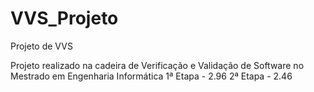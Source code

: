 # VVS_Projeto
Projeto de VVS

Projeto realizado na cadeira de Verificação e Validação de Software no Mestrado em Engenharia Informática
1ª Etapa - 2.96
2ª Etapa - 2.46
